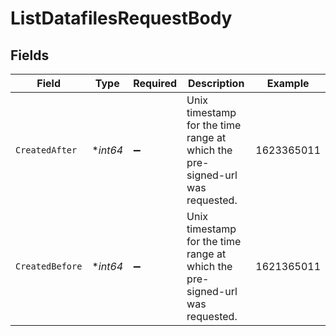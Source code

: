 # ListDatafilesRequestBody


## Fields

| Field                                                                        | Type                                                                         | Required                                                                     | Description                                                                  | Example                                                                      |
| ---------------------------------------------------------------------------- | ---------------------------------------------------------------------------- | ---------------------------------------------------------------------------- | ---------------------------------------------------------------------------- | ---------------------------------------------------------------------------- |
| `CreatedAfter`                                                               | **int64*                                                                     | :heavy_minus_sign:                                                           | Unix timestamp for the time range at which the pre-signed-url was requested. | 1623365011                                                                   |
| `CreatedBefore`                                                              | **int64*                                                                     | :heavy_minus_sign:                                                           | Unix timestamp for the time range at which the pre-signed-url was requested. | 1621365011                                                                   |